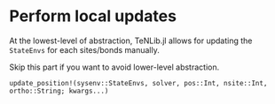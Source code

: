 # Perform local updates

At the lowest-level of abstraction, TeNLib.jl allows for updating the `StateEnvs` for each sites/bonds manually.

Skip this part if you want to avoid lower-level abstraction.

```@docs
update_position!(sysenv::StateEnvs, solver, pos::Int, nsite::Int, ortho::String; kwargs...)
```
